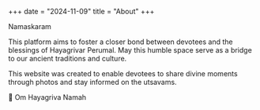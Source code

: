 +++
date = "2024-11-09"
title = "About"
+++

Namaskaram

This platform aims to foster a closer bond between devotees and the blessings of Hayagrivar Perumal. May this humble space serve as a bridge to our ancient traditions and culture.

This website was created to enable devotees to share divine moments through photos and stay informed on the utsavams.



🙏 Om Hayagriva Namah
